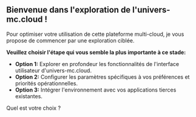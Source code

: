##  Bienvenue dans l'exploration de l'univers-mc.cloud ! 

Pour optimiser votre utilisation de cette plateforme multi-cloud, je vous propose de commencer par une exploration ciblée.  

**Veuillez choisir l'étape qui vous semble la plus importante à ce stade:**

* **Option 1:**  Explorer en profondeur les fonctionnalités de l'interface utilisateur d'univers-mc.cloud.
* **Option 2:** Configurer les paramètres spécifiques à vos préférences et priorités opérationnelles.
* **Option 3:**  Intégrer l'environnement avec vos applications tierces existantes.



Quel est votre choix ? 

